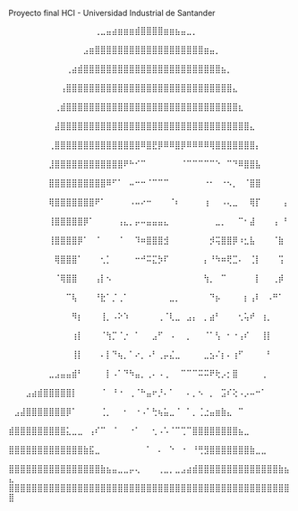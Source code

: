 Proyecto final HCI - Universidad Industrial de Santander



⠀⠀⠀⠀⠀⠀⠀⠀⠀⠀⠀⠀⠀⠀⠀⢀⣀⣤⣴⣶⣶⣶⣾⣿⣿⣿⣿⣶⣶⣦⣤⣀⡀⠀⠀⠀⠀⠀⠀⠀⠀⠀⠀⠀⠀⠀⠀⠀⠀⠀
⠀⠀⠀⠀⠀⠀⠀⠀⠀⠀⠀⠀⠀⣠⣶⣿⣿⣿⣿⣿⣿⣿⣿⣿⣿⣿⣿⣿⣿⣿⣿⣿⣿⣿⣶⣤⡀⠀⠀⠀⠀⠀⠀⠀⠀⠀⠀⠀⠀⠀
⠀⠀⠀⠀⠀⠀⠀⠀⠀⠀⢀⣴⣾⣿⣿⣿⣿⣿⣿⣿⣿⣿⣿⣿⣿⣿⣿⣿⣿⣿⣿⣿⣿⣿⣿⣿⣿⣦⡀⠀⠀⠀⠀⠀⠀⠀⠀⠀⠀⠀
⠀⠀⠀⠀⠀⠀⠀⠀⠀⢠⣿⣿⣿⣿⣿⣿⣿⣿⣿⣿⣿⣿⣿⣿⣿⣿⣿⣿⣿⣿⣿⣿⣿⣿⣿⣿⣿⣿⣿⣄⠀⠀⠀⠀⠀⠀⠀⠀⠀⠀
⠀⠀⠀⠀⠀⠀⠀⠀⢀⣾⣿⣿⣿⣿⣿⣿⣿⣿⣿⣿⣿⣿⣿⣿⣿⣿⣿⣿⣿⣿⣿⣿⣿⣿⣿⣿⣿⣿⣿⣿⣆⠀⠀⠀⠀⠀⠀⠀⠀⠀
⠀⠀⠀⠀⠀⠀⠀⠀⣼⣿⣿⣿⣿⣿⣿⣿⣿⣿⣿⣿⣿⣿⣿⣿⣿⣿⣿⣿⣿⣿⣿⣿⣿⣿⣿⣿⣿⣿⣿⣿⣿⣿⣄⠀⠀⠀⠀⠀⠀⠀
⠀⠀⠀⠀⠀⠀⠀⢀⣿⣿⣿⣿⣿⣿⣿⣿⣿⣿⣿⣿⣿⣿⣿⠿⣿⣟⡿⠿⠿⣿⡿⠿⠿⠿⠿⢿⣿⣿⣿⣿⣿⣿⣿⡄⠀⠀⠀⠀⠀⠀
⠀⠀⠀⠀⠀⠀⠀⣸⣿⣿⣿⣿⣿⣿⣿⣿⣿⣿⣿⣿⠟⠓⠊⠉⠀⠀⠀⠀⠀⠀⠈⠉⠉⠉⠉⠉⠑⠀⠉⠙⠿⣿⣿⣧⠀⠀⠀⠀⠀⠀
⠀⠀⠀⠀⠀⠀⠀⣿⣿⣿⣿⣿⣿⣿⣿⣿⣿⠿⠋⠁⠀⠤⠒⠒⠈⠉⠉⠉⠀⠀⠀⠀⠀⠀⠐⠂⠀⠐⠢⡀⠀⠈⣿⣿⠀⠀⠀⠀⠀⠀
⠀⠀⠀⠀⠀⠀⠀⢿⣿⣿⣿⣿⣿⣿⣿⠟⠁⠀⠀⠀⠀⠠⠤⠔⠒⠀⠀⠀⠈⠆⠀⠀⠀⠀⢰⠀⠀⠠⢄⣀⠀⠀⢿⡏⠀⠀⠀⠀⡄⠀
⠀⠀⠀⠀⠀⠀⠀⢸⣿⣿⣿⣿⣿⡿⠁⠀⠀⠀⠀⢠⣄⡀⡤⠤⣤⣤⣤⣄⠀⠀⠀⠀⠀⠀⠀⠀⣀⡀⠀⠀⠉⠂⣼⠀⠀⠀⢠⠀⠃⠀
⠀⠀⠀⠀⠀⠀⠀⢸⣿⣿⣿⣿⡿⠁⠀⠈⠀⠀⠀⠈⠀⠀⠹⠶⣿⣿⣿⣺⠀⠀⠀⠀⠀⠀⠀⡺⢭⣿⣿⡿⠰⣂⣧⠀⠀⠀⠈⣷⠀⠀
⠀⠀⠀⠀⠀⠀⠀⠀⢿⣿⣿⣿⠁⠀⠀⠀⢂⡁⠀⠀⠀⠀⠒⠚⠭⣍⡳⠏⠀⠀⠀⠀⠀⠀⡄⠘⠳⠶⢟⣉⠄⠀⢈⡇⠀⠀⠀⢩⠀⠀
⠀⠀⠀⠀⠀⠀⠀⠀⠈⢿⣿⣿⠀⠀⠀⢠⡇⠢⠀⠀⠀⠀⠀⠀⠀⠀⠀⠀⠀⠀⠀⠀⠀⠀⢳⡀⠀⠉⠀⠀⠀⠀⠀⡇⠀⠀⢀⡾⠀⠀
⠀⠀⠀⠀⠀⠀⠀⠀⠀⠀⠉⢧⠀⠀⠀⠘⣗⠁⡈⢀⠁⠀⠀⠀⠀⠀⠀⠀⣀⡀⠀⠀⠀⠀⠀⠙⡦⠀⠀⠀⠀⡆⢠⠇⠀⠠⠛⠁⠀⠀
⠀⠀⠀⠀⠀⠀⠀⠀⠀⠀⠀⠻⡆⠀⠀⠀⢸⡀⠠⠕⠱⠀⠀⠀⠀⠀⢀⠈⢇⣀⠀⣠⡄⠀⡀⣴⠃⠀⠀⠀⢂⢥⠞⠀⢰⡀⠀⠀⠀⠀
⠀⠀⠀⠀⠀⠀⠀⠀⠀⠀⠀⢰⡇⠀⠀⠀⠈⢳⡉⠈⡐⠀⠁⠀⠀⣠⠋⠀⠠⠀⠀⡀⠀⠀⠈⠁⢣⠀⠂⠐⢠⠎⠀⠀⢸⡇⠀⠀⠀⠀
⠀⠀⠀⠀⠀⠀⠀⠀⠀⠀⠀⢸⡇⠀⠀⠀⠄⡇⠙⢦⡀⠁⠔⡀⠠⠃⢀⡤⣌⣀⠀⠀⠀⠀⣀⣢⠌⡆⠄⢰⠋⠀⠀⠀⠀⠃⠀⠀⠀⠀
⠀⠀⠀⠀⠀⠀⠀⣀⣠⣤⣤⣾⠃⠀⠀⠀⠀⡇⠠⠁⠙⠳⣤⡀⢀⠄⠠⢀⠀⠀⠉⠉⠉⠭⠭⠟⢗⡠⡂⣿⠀⠀⠀⠀⢀⠀⠀⠀⠀⠀
⠀⠀⠀⣠⣴⣾⣿⣿⣿⣿⣿⡇⠀⠀⠀⠀⠈⠀⠘⠐⠀⢀⠈⠓⣤⠖⡘⠄⠁⠀⠀⠄⡀⠢⠀⡀⠀⣩⠎⢕⠠⡠⠤⠒⠁⠀⠀⠀⠀⠀
⠀⣠⣼⣿⣿⣿⣿⣿⣿⣿⡿⠁⠀⠀⠀⠀⢈⡀⠀⠀⠂⠀⠐⠠⠁⢓⢦⣥⣀⠈⠀⠁⡀⢈⣐⣤⣶⣷⣄⠀⠉⠀⠀⠀⠀⠀⠀⠀⠀⠀
⣾⣿⣿⣿⣿⣿⣿⣿⣿⣿⣅⣀⣀⠀⢠⠎⠉⠀⠈⠀⠀⠐⠁⠀⠀⢂⠠⠡⠈⠉⢉⠉⣿⣿⣿⣿⣿⣿⣿⣿⣦⣀⠀⠀⠀⠀⠀⠀⠀⠀
⣿⣿⣿⣿⣿⣿⣿⣿⣿⣿⣿⣿⣿⣷⣯⣀⠀⠀⠀⠀⠀⠀⠀⠀⠁⠀⠄⠀⠑⠀⠐⠀⠘⢛⣻⣿⣿⣿⣿⣿⣿⣿⣷⣀⣀⠀⠀⠀⠀⠀
⣿⣿⣿⣿⣿⣿⣿⣿⣿⣿⣿⣿⣿⣿⣿⣿⣷⣦⣤⣀⣀⡤⢄⠀⠀⠀⢀⣀⡀⣀⣠⣴⣾⣿⣿⣿⣿⣿⣿⣿⣿⣿⣿⣿⣿⣿⣿⣷⣦⣄
⣿⣿⣿⣿⣿⣿⣿⣿⣿⣿⣿⣿⣿⣿⣿⣿⣿⣿⣿⣿⣿⣿⣿⣿⣿⣿⣿⣿⣿⣿⣿⣿⣿⣿⣿⣿⣿⣿⣿⣿⣿⣿⣿⣿⣿⣿⣿⣿⣿⣿